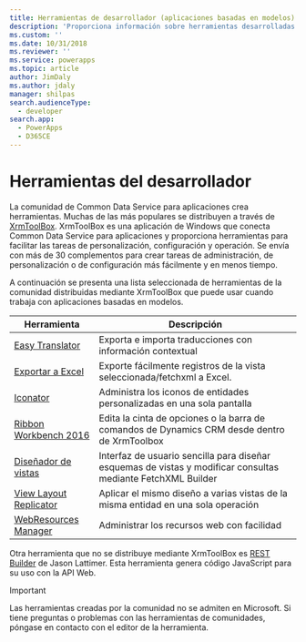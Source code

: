```yaml
---
title: Herramientas de desarrollador (aplicaciones basadas en modelos) | Microsoft Docs
description: 'Proporciona información sobre herramientas desarrolladas por la comunidad que puede usar con aplicaciones basadas en modelos, en PowerApps.'
ms.custom: ''
ms.date: 10/31/2018
ms.reviewer: ''
ms.service: powerapps
ms.topic: article
author: JimDaly
ms.author: jdaly
manager: shilpas
search.audienceType:
  - developer
search.app:
  - PowerApps
  - D365CE
---
```

# <a name="developer-tools"></a>Herramientas del desarrollador

La comunidad de Common Data Service para aplicaciones crea herramientas. Muchas de las más populares se distribuyen a través de [XrmToolBox](https://www.xrmtoolbox.com/). XrmToolBox es una aplicación de Windows que conecta Common Data Service para aplicaciones y proporciona herramientas para facilitar las tareas de personalización, configuración y operación. Se envía con más de 30 complementos para crear tareas de administración, de personalización o de configuración más fácilmente y en menos tiempo.

A continuación se presenta una lista seleccionada de herramientas de la comunidad distribuidas mediante XrmToolBox que puede usar cuando trabaja con aplicaciones basadas en modelos.

|Herramienta  |Descripción  |
|---------|---------|
|[Easy Translator](https://www.xrmtoolbox.com/plugins/MsCrmTools.Translator/)|Exporta e importa traducciones con información contextual|
|[Exportar a Excel](https://www.xrmtoolbox.com/plugins/Ryr.XrmToolBox.ExportToExcel/)|Exporte fácilmente registros de la vista seleccionada/fetchxml a Excel.|
|[Iconator](https://www.xrmtoolbox.com/plugins/MscrmTools.Iconator/)|Administra los iconos de entidades personalizadas en una sola pantalla|
|[Ribbon Workbench 2016](https://www.xrmtoolbox.com/plugins/RibbonWorkbench2016/)|Edita la cinta de opciones o la barra de comandos de Dynamics CRM desde dentro de XrmToolbox|
|[Diseñador de vistas](https://www.xrmtoolbox.com/plugins/Cinteros.XrmToolBox.ViewDesigner/)|Interfaz de usuario sencilla para diseñar esquemas de vistas y modificar consultas mediante FetchXML Builder|
|[View Layout Replicator](https://www.xrmtoolbox.com/plugins/MsCrmTools.ViewLayoutReplicator/)|Aplicar el mismo diseño a varias vistas de la misma entidad en una sola operación|
|[WebResources Manager](https://www.xrmtoolbox.com/plugins/MsCrmTools.WebResourcesManager/)|Administrar los recursos web con facilidad|

Otra herramienta que no se distribuye mediante XrmToolBox es [REST Builder](https://github.com/jlattimer/CRMRESTBuilder) de Jason Lattimer. Esta herramienta genera código JavaScript para su uso con la API Web.

> [!IMPORTANT]
> Las herramientas creadas por la comunidad no se admiten en Microsoft. Si tiene preguntas o problemas con las herramientas de comunidades, póngase en contacto con el editor de la herramienta.
